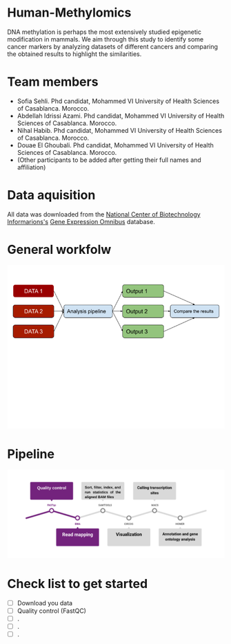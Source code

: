 # Human-Methylomics
DNA methylation is perhaps the most extensively studied epigenetic modification in mammals. We aim through this study to identify some cancer markers by analyzing datasets of different cancers and comparing the obtained results to highlight the similarities.
# Team members
- Sofia Sehli. Phd candidat, Mohammed VI University of Health Sciences of Casablanca. Morocco.
- Abdellah Idrissi Azami. Phd candidat, Mohammed VI University of Health Sciences of Casablanca. Morocco.
- Nihal Habib. Phd candidat, Mohammed VI University of Health Sciences of Casablanca. Morocco.
- Douae El Ghoubali. Phd candidat, Mohammed VI University of Health Sciences of Casablanca. Morocco.
- (Other participants to be added after getting their full names and affiliation)
# Data aquisition 
All data was downloaded from the [National Center of Biotechnology Informarions's](https://www.ncbi.nlm.nih.gov/) [Gene Expression Omnibus](https://www.ncbi.nlm.nih.gov/geo/) database.
# General workfolw
![Workfolw](workflow.png)
# Pipeline
![Pipline](pipeline.png)
# Check list to get started
- [ ] Download you data
- [ ] Quality control (FastQC)
- [ ] .
- [ ] .
- [ ] .
